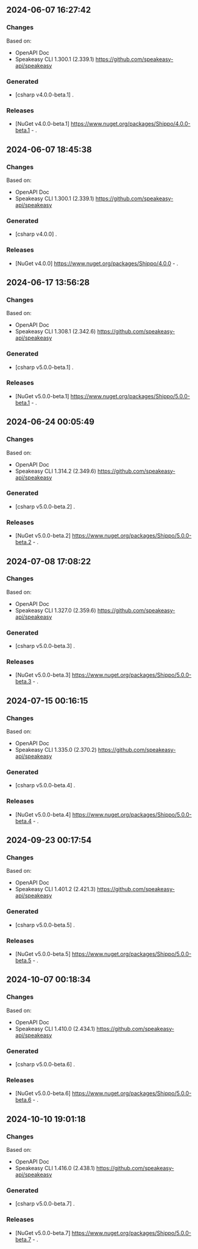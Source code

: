 

## 2024-06-07 16:27:42
### Changes
Based on:
- OpenAPI Doc  
- Speakeasy CLI 1.300.1 (2.339.1) https://github.com/speakeasy-api/speakeasy
### Generated
- [csharp v4.0.0-beta.1] .
### Releases
- [NuGet v4.0.0-beta.1] https://www.nuget.org/packages/Shippo/4.0.0-beta.1 - .

## 2024-06-07 18:45:38
### Changes
Based on:
- OpenAPI Doc  
- Speakeasy CLI 1.300.1 (2.339.1) https://github.com/speakeasy-api/speakeasy
### Generated
- [csharp v4.0.0] .
### Releases
- [NuGet v4.0.0] https://www.nuget.org/packages/Shippo/4.0.0 - .

## 2024-06-17 13:56:28
### Changes
Based on:
- OpenAPI Doc  
- Speakeasy CLI 1.308.1 (2.342.6) https://github.com/speakeasy-api/speakeasy
### Generated
- [csharp v5.0.0-beta.1] .
### Releases
- [NuGet v5.0.0-beta.1] https://www.nuget.org/packages/Shippo/5.0.0-beta.1 - .

## 2024-06-24 00:05:49
### Changes
Based on:
- OpenAPI Doc  
- Speakeasy CLI 1.314.2 (2.349.6) https://github.com/speakeasy-api/speakeasy
### Generated
- [csharp v5.0.0-beta.2] .
### Releases
- [NuGet v5.0.0-beta.2] https://www.nuget.org/packages/Shippo/5.0.0-beta.2 - .

## 2024-07-08 17:08:22
### Changes
Based on:
- OpenAPI Doc  
- Speakeasy CLI 1.327.0 (2.359.6) https://github.com/speakeasy-api/speakeasy
### Generated
- [csharp v5.0.0-beta.3] .
### Releases
- [NuGet v5.0.0-beta.3] https://www.nuget.org/packages/Shippo/5.0.0-beta.3 - .

## 2024-07-15 00:16:15
### Changes
Based on:
- OpenAPI Doc  
- Speakeasy CLI 1.335.0 (2.370.2) https://github.com/speakeasy-api/speakeasy
### Generated
- [csharp v5.0.0-beta.4] .
### Releases
- [NuGet v5.0.0-beta.4] https://www.nuget.org/packages/Shippo/5.0.0-beta.4 - .

## 2024-09-23 00:17:54
### Changes
Based on:
- OpenAPI Doc  
- Speakeasy CLI 1.401.2 (2.421.3) https://github.com/speakeasy-api/speakeasy
### Generated
- [csharp v5.0.0-beta.5] .
### Releases
- [NuGet v5.0.0-beta.5] https://www.nuget.org/packages/Shippo/5.0.0-beta.5 - .

## 2024-10-07 00:18:34
### Changes
Based on:
- OpenAPI Doc  
- Speakeasy CLI 1.410.0 (2.434.1) https://github.com/speakeasy-api/speakeasy
### Generated
- [csharp v5.0.0-beta.6] .
### Releases
- [NuGet v5.0.0-beta.6] https://www.nuget.org/packages/Shippo/5.0.0-beta.6 - .

## 2024-10-10 19:01:18
### Changes
Based on:
- OpenAPI Doc  
- Speakeasy CLI 1.416.0 (2.438.1) https://github.com/speakeasy-api/speakeasy
### Generated
- [csharp v5.0.0-beta.7] .
### Releases
- [NuGet v5.0.0-beta.7] https://www.nuget.org/packages/Shippo/5.0.0-beta.7 - .